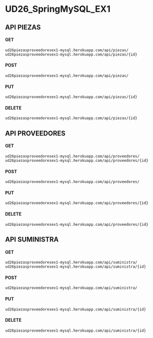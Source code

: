 # UD26_SpringMySQL_EX1

## API PIEZAS

#### GET
```
ud26piezasproveedoresex1-mysql.herokuapp.com/api/piezas/
ud26piezasproveedoresex1-mysql.herokuapp.com/api/piezas/{id}
```
#### POST
```
ud26piezasproveedoresex1-mysql.herokuapp.com/api/piezas/
```
#### PUT
```
ud26piezasproveedoresex1-mysql.herokuapp.com/api/piezas/{id}
```
#### DELETE
```
ud26piezasproveedoresex1-mysql.herokuapp.com/api/piezas/{id}
```

## API PROVEEDORES

#### GET
```
ud26piezasproveedoresex1-mysql.herokuapp.com/api/proveedores/
ud26piezasproveedoresex1-mysql.herokuapp.com/api/proveedores/{id}
```
#### POST
```
ud26piezasproveedoresex1-mysql.herokuapp.com/api/proveedores/
```
#### PUT
```
ud26piezasproveedoresex1-mysql.herokuapp.com/api/proveedores/{id}
```
#### DELETE
```
ud26piezasproveedoresex1-mysql.herokuapp.com/api/proveedores/{id}
```

## API SUMINISTRA

#### GET
```
ud26piezasproveedoresex1-mysql.herokuapp.com/api/suministra/
ud26piezasproveedoresex1-mysql.herokuapp.com/api/suministra/{id}
```
#### POST
```
ud26piezasproveedoresex1-mysql.herokuapp.com/api/suministra/
```
#### PUT
```
ud26piezasproveedoresex1-mysql.herokuapp.com/api/suministra/{id}
```
#### DELETE
```
ud26piezasproveedoresex1-mysql.herokuapp.com/api/suministra/{id}
```
